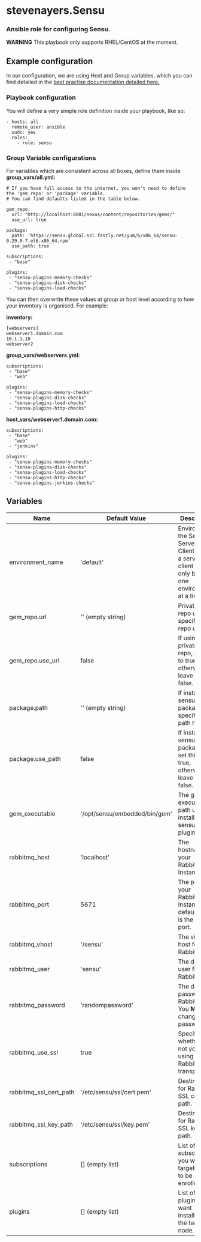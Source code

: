 # stevenayers.Sensu

### Ansible role for configuring Sensu.

**WARNING** This playbook only supports RHEL/CentOS at the moment.


## Example configuration
In our configuration, we are using Host and Group variables, which you can find detailed in the [best practise documentation detailed here.](http://docs.ansible.com/ansible/playbooks_best_practices.html#group-and-host-variables)

### Playbook configuration
You will define a very simple role definition inside your playbook, like so:

```
- hosts: all
  remote_user: ansible 
  sudo: yes
  roles:
    - role: sensu
```

### Group Variable configurations
For variables which are consistent across all boxes, define them inside **group_vars/all.yml:**

```
# If you have full access to the internet, you won't need to define the 'gem_repo' or 'package' variable.
# You can find defaults listed in the table below.

gem_repo:
  url: "http://localhost:8081/nexus/content/repositories/gems/"
  use_url: true

package:
  path: 'https://sensu.global.ssl.fastly.net/yum/6/x86_64/sensu-0.29.0-7.el6.x86_64.rpm'
  use_path: true

subscriptions:
 - "base"

plugins:
 - "sensu-plugins-memory-checks"
 - "sensu-plugins-disk-checks"
 - "sensu-plugins-load-checks"

```

You can then overwrite these values at group or host level according to how your inventory is organised. For example:

**inventory:**
```
[webservers]
webserver1.domain.com
10.1.1.10
webserver2
```

**group_vars/webservers.yml:**
```
subscriptions:
 - "base"
 - "web"

plugins:
 - "sensu-plugins-memory-checks"
 - "sensu-plugins-disk-checks"
 - "sensu-plugins-load-checks"
 - "sensu-plugins-http-checks"
```

**host_vars/webserver1.domain.com:**
```
subscriptions:
 - "base"
 - "web"
 - "jenkins"

plugins:
 - "sensu-plugins-memory-checks"
 - "sensu-plugins-disk-checks"
 - "sensu-plugins-load-checks"
 - "sensu-plugins-http-checks"
 - "sensu-plugins-jenkins-checks"
```


## Variables

| Name                  | Default Value                | Description                  |
|-----------------------|------------------------------|------------------------------|
| environment_name      | 'default'                    | Environment the Sensu Server and Client are in, a server and client can only be in one environment at a time. |
| gem_repo.url          | '' (empty string)            | Private gem repo url, specify the repo url here. |
| gem_repo.use_url      | false                        | If using a private gem repo, set this to true, otherwise leave it as false. |
| package.path          | '' (empty string)            | If installing sensu via package file, specify the path here. |
| package.use_path      | false                        | If installing sensu via package file, set this to true, otherwise leave it as false. |
| gem_executable        | '/opt/sensu/embedded/bin/gem'| The gem executable path used for installing sensu plugins. |
| rabbitmq_host         | 'localhost'                  | The hostname of your RabbitMQ Instance. |
| rabbitmq_port         | 5671                         | The port of your RabbitMQ Instance, the default port is the SSL port.|
| rabbitmq_vhost        | '/sensu'                     | The virtual host for RabbitMQ |
| rabbitmq_user         | 'sensu'                      | The default user for RabbitMQ |
| rabbitmq_password     | 'randompassword'             | The default password for RabbitMQ. You **MUST** change this password. |
| rabbitmq_use_ssl      | true                         | Specify whether or not you're using SSL for RabbitMQ transport. |
| rabbitmq_ssl_cert_path| '/etc/sensu/ssl/cert.pem'    | Destination for RabbitMQ SSL cert path. |
| rabbitmq_ssl_key_path | '/etc/sensu/ssl/key.pem'     | Destination for RabbitMQ SSL key path. |
| subscriptions         | [] (empty list)              | List of the subscriptions you want the target node to be enrolled with.|
| plugins               | [] (empty list)              | List of the plugins you want installed on the target node. |

